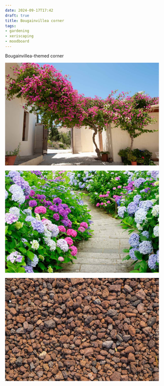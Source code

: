 ```yaml
---
date: 2024-09-17T17:42
draft: true
title: Bougainvillea corner
tags:
- gardening
- xeriscaping
- moodboard
---
```


Bougainvillea-themed corner 

![Bougainvillea tree with pink flowers connecting two annexes of a house.](../attachment/vsc-paste/bougainvillea-corner-240917174908.png)

![](../attachment/vsc-paste/bougainvillea-corner-240917180227.png)

![Small volcanic/lava rock/gravel in bordeaux and brown color tones.](../attachment/vsc-paste/olive-tree-area-240917133057.png)